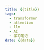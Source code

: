 ```yaml
---
title: {{title}}
tags:
  - transformer
  - attention
  - llm
  - AI
  - 学习笔记
date: {{date}}
---
```


